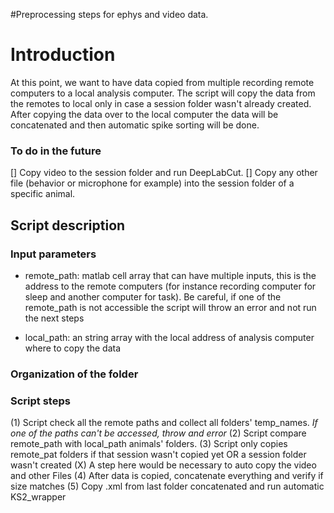 #Preprocessing steps for ephys and video data.

# Introduction
 At this point, we want to have data copied from multiple recording remote computers to a local analysis computer. The script will copy the data from the remotes to local only in case a session folder wasn't already created. After copying the data over to the local computer the data will be concatenated and then automatic spike sorting will be done.

### To do in the future
  [] Copy video to the session folder and run DeepLabCut.
  [] Copy any other file (behavior or microphone for example) into the session folder of a specific animal.

## Script description

### Input parameters
  - remote_path: matlab cell array that can have multiple inputs, this is the address to the remote computers (for instance recording computer for sleep and another computer for task). Be careful, if one of the remote_path is not accessible the script will throw an error and not run the next steps

  - local_path: an string array with the local address of analysis computer where to copy the data

### Organization of the folder

### Script steps

(1) Script check all the remote paths and collect all folders' temp_names. *If one of the paths can't be accessed, throw and error*
(2) Script compare remote_path with local_path animals' folders.
(3) Script only copies remote_pat folders if that session wasn't copied yet OR a session folder wasn't created
(X) A step here would be necessary to auto copy the video and other Files
(4) After data is copied, concatenate everything and verify if size matches
(5) Copy .xml from last folder concatenated and run automatic KS2_wrapper
